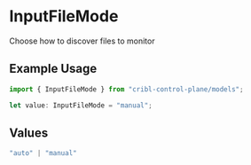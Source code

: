 # InputFileMode

Choose how to discover files to monitor

## Example Usage

```typescript
import { InputFileMode } from "cribl-control-plane/models";

let value: InputFileMode = "manual";
```

## Values

```typescript
"auto" | "manual"
```